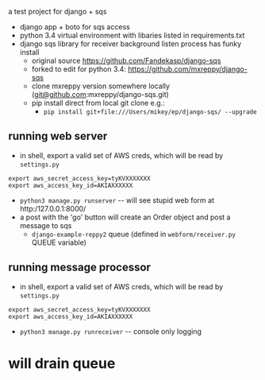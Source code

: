 a test project for django + sqs

* django app + boto for sqs access
* python 3.4 virtual environment with libaries listed in requirements.txt
* django sqs library for receiver background listen process has funky install
    * original source https://github.com/Fandekasp/django-sqs
    * forked to edit for python 3.4: https://github.com/mxreppy/django-sqs
    * clone mxreppy version somewhere locally (git@github.com:mxreppy/django-sqs.git)
    * pip install direct from local git clone e.g.:
        * `pip install git+file:///Users/mikey/ep/django-sqs/ --upgrade`
    
## running web server
* in shell, export a valid set of AWS creds, which will be read by `settings.py`

```
export aws_secret_access_key=tyKVXXXXXXX
export aws_access_key_id=AKIAXXXXXX
```

* `python3 manage.py runserver`  -- will see stupid web form at http:/127.0.0.1:8000/
* a post with the 'go' button will create an Order object and post a message to sqs
    * `django-example-reppy2` queue (defined in `webform/receiver.py` QUEUE variable)
    
   
## running message processor
* in shell, export a valid set of AWS creds, which will be read by `settings.py`

```
export aws_secret_access_key=tyKVXXXXXXX
export aws_access_key_id=AKIAXXXXXX
```

* `python3 manage.py runreceiver`  -- console only logging
# will drain queue
    